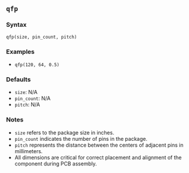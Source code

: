 ## `qfp`

### Syntax
`qfp(size, pin_count, pitch)`

### Examples
- `qfp(120, 64, 0.5)`

### Defaults
- `size`: N/A
- `pin_count`: N/A
- `pitch`: N/A

### Notes
- `size` refers to the package size in inches.
- `pin_count` indicates the number of pins in the package.
- `pitch` represents the distance between the centers of adjacent pins in millimeters.
- All dimensions are critical for correct placement and alignment of the component during PCB assembly.